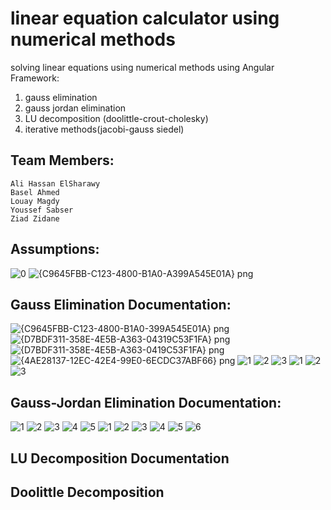 # linear equation calculator using numerical methods
solving linear equations using numerical methods using Angular Framework:
  1. gauss elimination
  2. gauss jordan elimination 
  3. LU decomposition (doolittle-crout-cholesky) 
  4. iterative methods(jacobi-gauss siedel)
  
## Team Members:
    Ali Hassan ElSharawy
    Basel Ahmed
    Louay Magdy
    Youssef Sabser
    Ziad Zidane
    
## Assumptions:
![0](https://user-images.githubusercontent.com/95590176/215343260-daf868e7-141b-49a4-886a-2c57512c153e.jpg)
![{C9645FBB-C123-4800-B1A0-A399A545E01A} png](https://user-images.githubusercontent.com/95590176/215342913-f6238f1e-ae04-42f7-8baa-5513df08ba78.jpg)

## Gauss Elimination Documentation:
![{C9645FBB-C123-4800-B1A0-399A545E01A} png](https://user-images.githubusercontent.com/95590176/215343041-e4807410-6e90-4978-8517-268fa3d83b56.jpg)
![{D7BDF311-358E-4E5B-A363-04319C53F1FA} png](https://user-images.githubusercontent.com/95590176/215343046-78914b02-24cd-4cd0-a909-3db3202487c2.jpg)
![{D7BDF311-358E-4E5B-A363-0419C53F1FA} png](https://user-images.githubusercontent.com/95590176/215343095-4cad4ec8-cade-4874-b508-714858c5dc96.jpg)
![{4AE28137-12EC-42E4-99E0-6ECDC37ABF66} png](https://user-images.githubusercontent.com/95590176/215343102-312835c2-79c8-47f0-bd66-113c3a60c3a6.jpg)
![1](https://user-images.githubusercontent.com/95590176/215343176-65bfbda2-e279-4fc9-b324-36f0d3be3b84.jpg)
![2](https://user-images.githubusercontent.com/95590176/215343179-cb17d2a0-eaee-4233-b744-f1677650c4fe.jpg)
![3](https://user-images.githubusercontent.com/95590176/215343181-cd3e721b-df32-447b-8e1c-908b84921e3b.jpg)
![1](https://user-images.githubusercontent.com/95590176/215343377-8f087092-72cf-48bf-99b7-4aba3697753a.jpg)
![2](https://user-images.githubusercontent.com/95590176/215343379-049bffe9-0342-48d8-b709-25eb59152052.jpg)
![3](https://user-images.githubusercontent.com/95590176/215343381-92c929b2-8d59-4fc1-9063-67e37377b04a.jpg)

## Gauss-Jordan Elimination Documentation:
![1](https://user-images.githubusercontent.com/95590176/215343493-0e6c2ba9-ddb5-4251-a3ad-81010943e375.jpg)
![2](https://user-images.githubusercontent.com/95590176/215343495-5d2a020c-537c-4b5f-a1df-826f47aaa4e2.jpg)
![3](https://user-images.githubusercontent.com/95590176/215343497-be98e927-c2fc-4b37-af7d-95f95c39b348.jpg)
![4](https://user-images.githubusercontent.com/95590176/215343498-f4ab04ae-9c00-4285-9c21-77ac8ff24230.jpg)
![5](https://user-images.githubusercontent.com/95590176/215343499-af0668a2-8fa0-4d14-9a3b-8ff9fa8e422f.jpg)
![1](https://user-images.githubusercontent.com/95590176/215343620-8774f449-71d5-419f-b565-815d6836613e.jpg)
![2](https://user-images.githubusercontent.com/95590176/215343626-c60c28ee-3b71-496c-8e43-adcf5b357af3.jpg)
![3](https://user-images.githubusercontent.com/95590176/215343627-19fa9ef2-3843-4d5b-a22a-e4af7a66703b.jpg)
![4](https://user-images.githubusercontent.com/95590176/215343629-d2c7c8da-d62f-42e5-ad54-5b5ef02aaf8f.jpg)
![5](https://user-images.githubusercontent.com/95590176/215343630-d82e2ae3-90dd-4073-9be7-1d5ca31bbff4.jpg)
![6](https://user-images.githubusercontent.com/95590176/215343633-f96d3626-cb0b-46c0-bad0-459558e5b2fe.jpg)

## LU Decomposition Documentation
  ## Doolittle Decomposition
  
